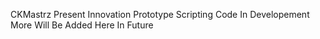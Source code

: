 CKMastrz Present Innovation Prototype Scripting Code In Developement More Will Be Added Here In Future
